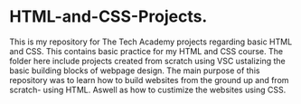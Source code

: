 # HTML-and-CSS-Projects.
This is my repository for The Tech Academy projects regarding basic HTML and CSS.
This contains basic practice for my HTML and CSS course.
The folder here include projects created from scratch using VSC ustalizing the basic building blocks of webpage design.
The main purpose of this repository was to learn how to build websites from the ground up and from scratch- using HTML. Aswell as how to custimize the websites using CSS.
